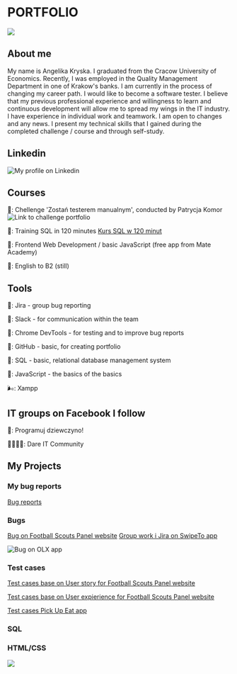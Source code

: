 # PORTFOLIO

![](https://images.desenio.com/zoom/14186_2.jpg)

## About me

My name is Angelika Kryska. I graduated from the Cracow University of Economics. Recently, I was employed in the Quality Management Department in one of Krakow's banks. I am currently in the process of changing my career path. I would like to become a software tester. I believe that my previous professional experience and willingness to learn and continuous development will allow me to spread my wings in the IT industry. I have experience in individual work and teamwork. I am open to changes and any news. I present my technical skills that I gained during the completed challenge / course and through self-study.

## Linkedin

![My profile on Linkedin](https://www.linkedin.com/in/angelika-barbara-07925a7a/)

## Courses

🍐: Chellenge 'Zostań testerem manualnym', conducted by Patrycja Komor ![Link to challenge portfolio](https://github.com/ANGKRY/challenge_portfolio_Angelika)

🍎: Training SQL in 120 minutes [Kurs SQL w 120 minut](www.kursysql.pl/szkolenie-sql-w-120-minut/)

🍍: Frontend Web Development / basic JavaScript (free app from Mate Academy)

🏴󠁧󠁢󠁥󠁮󠁧󠁿󠁧󠁢󠁥󠁮󠁧󠁿: English to B2 (still)

## Tools

🌼: Jira - group bug reporting 

🌻: Slack - for communication within the team

🥀: Chrome DevTools - for testing and to improve bug reports

💮: GitHub - basic, for creating portfolio

🎠: SQL - basic, relational database management system

🦄: JavaScript - the basics of the basics

🌬️: Xampp 

## IT groups on Facebook I follow

👧: Programuj dziewczyno!

👨‍👩‍👧‍👦: Dare IT Community

## My Projects

### My bug reports

[Bug reports](https://docs.google.com/document/d/1rf8GIMs0iJKXkLUXEJRQD32iCCK16sKatQEg4F6_hLk/edit)

### Bugs

[Bug on Football Scouts Panel website](https://docs.google.com/spreadsheets/d/1yk2sd5-TrRxMyD8aUxhAUdKQwpo0XNFtybqBk7czpQc/edit#gid=0)
[Group work i Jira on SwipeTo app](https://challangedareit.atlassian.net/jira/software/projects/CHAL/boards/1)

![Bug on OLX app](https://docs.google.com/spreadsheets/d/1bAqjko-hBOIW7fudtsWaxG0IGbjl9IARJmoZzjYMw_U/edit#gid=0)

### Test cases

[Test cases base on User story for Football Scouts Panel website](https://docs.google.com/spreadsheets/d/1nj29FupjcOu1rnDOw2KjLS-ICXrpnYi3P9NKVSt8oFw/edit#gid=0)

[Test cases base on User expierience for Football Scouts Panel website](https://docs.google.com/spreadsheets/d/131yd2nYajoGlCBeDk5eO_olVVewJm-YwyJhoZn56tKs/edit#gid=0)

[Test cases Pick Up Eat app](https://docs.google.com/spreadsheets/d/1syBFhG4C7qPP1Y_xCBwWt0g7E3WA1kY2ih22RPAT3Wo/edit#gid=0)

### SQL

### HTML/CSS


![](https://media.tenor.com/E9WUecaimKoAAAAC/want-i-know-what-i-want-and-im-gonna-get-it.gif)
